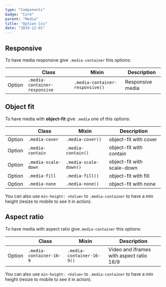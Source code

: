 ```yaml
---
type: "Components"
badge: "Core"
parent: "Media"
title: "Option Css"
date: "2019-12-01"
---
```


## Responsive

To have media responsive give `.media-container` this options:

<div class="table-scroll">

|                         | Class                                     | Mixin                       | Description                   |
| ----------------------- | ----------------------------------------- | ----------------------------- | ----------------------------- |
| Option                  | `.media-container-responsive`                 | `.media-container-responsive()`        | Responsive media            |

</div>

<demo>
  <demovanilla src="vanilla/components/media/responsive">
  </demovanilla>
</demo>

## Object fit

To have media with **object-fit** give `.media` one of this options:

<div class="table-scroll">

|                         | Class                                     | Mixin                       | Description                   |
| ----------------------- | ----------------------------------------- | ----------------------------- | ----------------------------- |
| Option                  | `.media-cover`                 | `.media-cover()`        | object-fit with cover            |
| Option                  | `.media-contain`                 | `.media-contain()`        | object-fit with contain            |
| Option                  | `.media-scale-down`                 | `.media-scale-down()`        | object-fit with scale-down            |
| Option                  | `.media-fill`                 | `.media-fill()`        | object-fit with fill            |
| Option                  | `.media-none`                 | `.media-none()`        | object-fit with none            |

</div>

<demo>
  <demovanilla src="vanilla/components/media/cover">
  </demovanilla>
  <demovanilla src="vanilla/components/media/contain">
  </demovanilla>
</demo>

You can also use `min-height: <Value>` to `.media-container` to have a min height (resize to mobile to see it in action).

<demo>
  <demovanilla src="vanilla/components/media/cover-min-height">
  </demovanilla>
</demo>

## Aspect ratio

To have media with aspect ratio give`.media-container` this options:

<div class="table-scroll">

|                         | Class                                     | Mixin                       | Description                   |
| ----------------------- | ----------------------------------------- | ----------------------------- | ----------------------------- |
| Option                  | `.media-container-16-9`                 | `.media-container-16-9()`        | Video and iframes with aspect ratio 16/9            |

</div>

<demo>
  <demovanilla src="vanilla/components/media/16-9">
  </demovanilla>
  <demovanilla src="vanilla/components/media/16-9-video">
  </demovanilla>
  <demovanilla src="vanilla/components/media/16-9-iframe">
  </demovanilla>
</demo>

You can also use `min-height: <Value>` to `.media-container` to have a min height (resize to mobile to see it in action).

<demo>
  <demovanilla src="vanilla/components/media/16-9-min-height">
  </demovanilla>
</demo>
